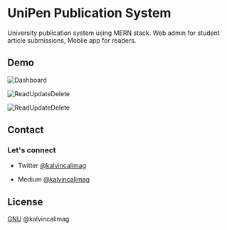 
# UniPen Publication System


University publication system using MERN stack. Web admin for student article submissions, Mobile app for readers.


## Demo

  

![Dashboard](https://res.cloudinary.com/dotera808/image/upload/v1724674366/UniPen/Create_dx4e4g.gif)

  
![ReadUpdateDelete](https://res.cloudinary.com/dotera808/image/upload/v1724674857/UniPen/ReadUpdateDelete_vxrfxq.gif)

  

![ReadUpdateDelete](https://res.cloudinary.com/dotera808/image/upload/v1724675173/UniPen/Unipen_Mobile_yexa7f.gif)

  

## Contact

  

### Let's connect


- Twitter [@kalvincalimag](https://twitter.com/kalvincalimag_)


- Medium [@kalvincalimag](https://medium.com/@kalvincalimag)

  

## License

  
[GNU]() @kalvincalimag